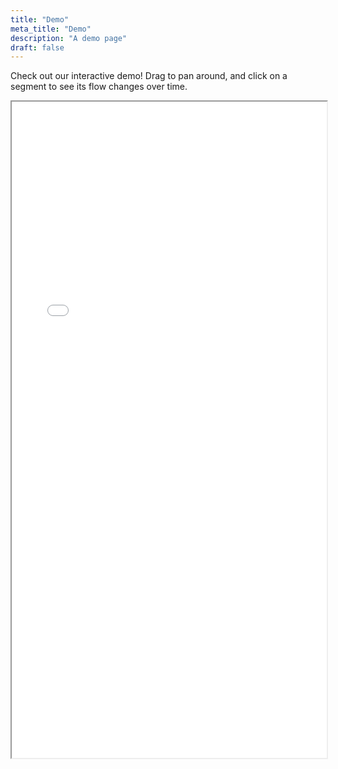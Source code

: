 ```yaml
---
title: "Demo"
meta_title: "Demo"
description: "A demo page"
draft: false
---
```

Check out our interactive demo! Drag to pan around, and click on a segment to see its flow changes over time.
<iframe
    id="mainDemo"
    title="Demo"
    width="100%"
    height="1050px"
    src="/html/demo.html">
</iframe>